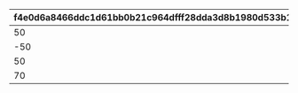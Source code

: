 |f4e0d6a8466ddc1d61bb0b21c964dfff28dda3d8b1980d533b1962e16ff487eb|051a19cf7b95b442fe5fe0902a004c55c3aeba03b9d8d7d1e0c37e25e093d3ef|74cfe8333dd6da0477c33d9d1cb71796ca16272cde6b4605858c1e7aeb9cde38|40b3a20021537d074356fd58576d5dd5c3dabeefd73c20fb0bdd3a1ec45ebfe8|
| --- | --- | --- | --- |
|50|1|310000101|2|
|-50|2|310000102|2|
|50|2|311010101|1|
|70|2|311020101|1|